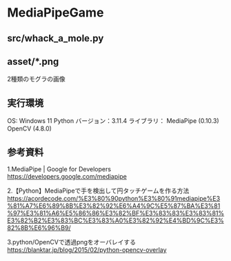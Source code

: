 # MediaPipeGame
## src/whack_a_mole.py

## asset/*.png
2種類のモグラの画像

## 実行環境
OS: Windows 11
Python バージョン：3.11.4
ライブラリ： MediaPipe (0.10.3) OpenCV (4.8.0)

## 参考資料
1.MediaPipe | Google for Developers
https://developers.google.com/mediapipe

2.【Python】MediaPipeで手を検出して円タッチゲームを作る方法
https://acordecode.com/%E3%80%90python%E3%80%91mediapipe%E3%81%A7%E6%89%8B%E3%82%92%E6%A4%9C%E5%87%BA%E3%81%97%E3%81%A6%E5%86%86%E3%82%BF%E3%83%83%E3%83%81%E3%82%B2%E3%83%BC%E3%83%A0%E3%82%92%E4%BD%9C%E3%82%8B%E6%96%B9/

3.python/OpenCVで透過pngをオーバレイする
https://blanktar.jp/blog/2015/02/python-opencv-overlay
